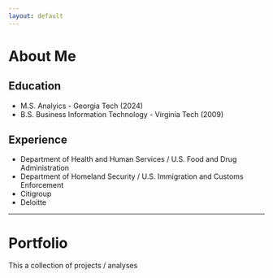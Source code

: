 ```yaml
---
layout: default
---
```


# About Me

## Education
* M.S. Analyics - Georgia Tech (2024)
* B.S. Business Information Technology - Virginia Tech (2009)

## Experience
* Department of Health and Human Services / U.S. Food and Drug Administration
* Department of Homeland Security / U.S. Immigration and Customs Enforcement
* Citigroup
* Deloitte

* * *

# Portfolio

This a collection of projects / analyses
